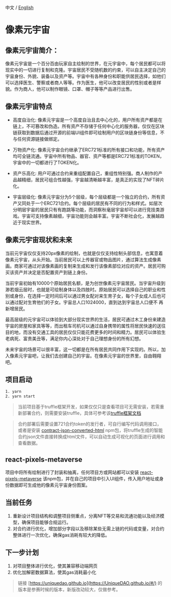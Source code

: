 中文 / [English](https://github.com/UniqueDAO/pixels-metaverse/blob/main/README.md)

# 像素元宇宙

## 像素元宇宙简介：
<!-- 像素元宇宙是在纯白矩阵和元宇宙基金会9月上旬举办的第一届元宇宙集训营的比赛过程中产生的，由[xiangzhengfeng](https://github.com/xiangzhengfeng)个人历时15天独立完成，并获得了比赛第一名的成绩。后由于开发者个人精力有限，故交给PixelsMetaverse团队开发和维护。 -->

像素元宇宙是一个百分百由玩家自主绘制的世界，在元宇宙中，每个居民都可以将现实中的一切进行复制和克隆。宇宙居民不受随机数的约束，可以自主决定自己的宇宙身份、外貌、装备以及资产等。宇宙中有各种身份和职能供居民选择，如他们可以选择医生、警察或者商人等等。作为医生，他可以改变居民的性别或者是样貌。作为商人，他可以制作眼镜、口罩、帽子等等产品进行出售。

## 像素元宇宙特点

* 高度自治化: 像素元宇宙是一个高度自治且去中心化的，用户所有资产都是在链上，不可篡改和伪造。所有资产不存储于任何中心化的服务器，仅仅在区块链获取到数据后通过开源的前端UI组件即可绘制用户的区块链身份等信息，不与任何资源链接做绑定。

* 万物资产化: 像素元宇宙合约继承了ERC721标准的所有接口和功能，所有资产均可全链流通。宇宙中所有物品、器官、资产等都是ERC721标准的TOKEN，宇宙中的一切都进行了TOKEN化。

* 资产乐高化: 用户可通过合约来重组配置自己，重组性特别强。商人制作的产品越精细，居民可组合性越强，宇宙越清晰越丰富，是真正的实现了NFT碎片化。

* 宇宙层级化: 像素元宇宙分为5个层级，每个层级都是一个独立的合约，所有资产又同处于一个ERC721合约。每个层级的居民有不同的行为和样式。如层次分明层宇宙的居民只有有跑跳等功能，而洞察秋毫层宇宙却可以进行竞技类游戏。宇宙可支持像素越细，宇宙功能则会越丰富。宇宙不断社会化，发展越趋近于现实世界。

## 像素元宇宙现状和未来

当前元宇宙仅仅支持20px像素的绘制，也就是仅仅支持绘制头部信息，也寓意着像素元宇宙，从头开始。当前居民可以上传器官或物品图片，通过算法生成像素画。商家可通过对该像素画的复制来生成和发行该像素部位对应的资产。居民可购买该资产并决定是否配置资产到链上身份。

当前宇宙初始有10000个原始居民名额，是为创世像素元宇宙居民。当宇宙升级到渺若烟云层时，也就是可绘制身体以及四肢时。原始居民可以选择自己的职业和性别或身份，在选择一定时间后可以通过男女配对来生育子女，每个子女成人后也可以通过配对生育他们的子女。宇宙总人口1024000，直到达到宇宙总人口便不
再新增居民。

最高层级的元宇宙可以体验到大部分现实世界的生活，居民可通过木工身份来建造宇宙的房屋和家具等等，而出租车司机可以通过自身携带的属性将居民快速的送往目的地，而没有交通工具的居民仅仅只能花费更多的时间和精力。居民可以体验生老病死、富贵美丑等，满足你内心深处对于自己理想身份的所有幻想。

未来宇宙的场景可以很丰富，这一切都是在所有居民共同作用下实现的。所以，加入像素元宇宙吧，让我们去创建自己的宇宙。在像素元宇宙的世界里，自由翱翔吧。


## 项目启动
```sh
1. yarn
2. yarn start
```

> 当前项目基于truffle框架开发，如果仅仅只是查看项目可无需安装，若需重新部署合约，则需要安装truffle，具体可参考该[truffle框架文档](https://learnblockchain.cn/docs/truffle/index.html)

> 合约部署后需要设置721合约token的发行者，可自行编写代码调用接口，或者是安装 [contract-json-converted-html](https://github.com/xiangzhengfeng/truffle-contract-json-converted-html) npm包，将truffle生成的智能合约json文件直接转换成html文件，可以自动生成可视化的页面进行调用和查看数据。


## react-pixels-metaverse
项目中将所有绘制进行了封装和抽离，任何项目方或网站都可以安装 [react-pixels-metaverse](https://github.com/UniqueDAO/react-pixels-metaverse) 该npm包，并在自己的项目中引入UI组件，传入用户地址或身份数据即可生成他的像素元宇宙身份图案。


## 当前任务
1. 重新设计项目结构和调整项目侧重点，分离NFT等交易和流通功能以及经济模型，确保项目能够合规运行。
2. 对合约进行优化，增加部分字段以及移除某些无需上链的代码或变量，对合约整体进行一次优化，确保gas消耗有较大的降低。

## 下一步计划
1. 对项目整体进行优化，使其兼容移动端网页
2. 优化加解密数据算法，使其gas消耗最小化

> 链接 [https://uniquedao.github.io](https://UniqueDAO.github.io/#/) 的版本是参赛时候的版本，新版改动较大，仅做参考。